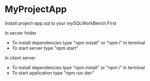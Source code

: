 # MyProjectApp

Install project-app.sql to your mySQLWorkBench First

In server folder 
- To install dependencies type "npm install" or "npm i" in terminal
- To start server type "npm start"

In client server
- To install dependencies tpye "npm install" or "npm i" in terminal
- To start application type "npm run dev"
